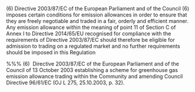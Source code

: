 (6) Directive 2003/87/EC of the European Parliament and of the Council (6) imposes certain conditions for emission allowances in order to ensure that they are freely negotiable and traded in a fair, orderly and efficient manner. Any emission allowance within the meaning of point 11 of Section C of Annex I to Directive 2014/65/EU recognised for compliance with the requirements of Directive 2003/87/EC should therefore be eligible for admission to trading on a regulated market and no further requirements should be imposed in this Regulation

%%% (6)  Directive 2003/87/EC of the European Parliament and of the Council of 13 October 2003 establishing a scheme for greenhouse gas emission allowance trading within the Community and amending Council Directive 96/61/EC (OJ L 275, 25.10.2003, p. 32).